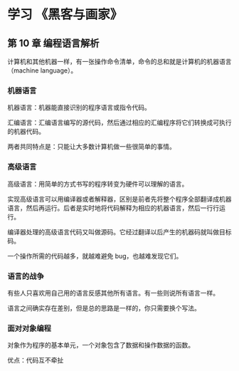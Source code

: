 # 学习 《黑客与画家》

## 第 10 章 编程语言解析

计算机和其他机器一样，有一张操作命令清单，命令的总和就是计算机的机器语言（machine language）。

### 机器语言

机器语言：机器能直接识别的程序语言或指令代码。

汇编语言：汇编语言编写的源代码，然后通过相应的汇编程序将它们转换成可执行的机器代码。

两者共同特点是：只能让大多数计算机做一些很简单的事情。

### 高级语言

高级语言：用简单的方式书写的程序转变为硬件可以理解的语言。

实现高级语言可以用编译器或者解释器，区别是前者先将整个程序全部翻译成机器语言，然后再运行。后者是实时地将代码解释为相应的机器语言，然后一行行运行。

编译器处理的高级语言代码又叫做源码。它经过翻译以后产生的机器码就叫做目标码。

一个操作所需的代码越多，就越难避免 bug，也越难发现它们。

### 语言的战争

有些人只喜欢用自己用的语言反感其他所有语言。有一些则说所有语言一样。

语言之间确实存在差别，但是总的思路是一样的，你只需要换个写法。

### 面对对象编程

对象作为程序的基本单元，一个对象包含了数据和操作数据的函数。

优点：代码互不牵扯
